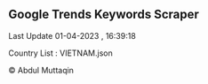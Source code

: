 

## Google Trends Keywords Scraper 
 
Last Update 01-04-2023 , 16:39:18

Country List :
VIETNAM.json



© Abdul Muttaqin 
